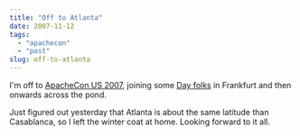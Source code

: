 ```yaml
---
title: "Off to Atlanta"
date: 2007-11-12
tags: 
  - "apachecon"
  - "post"
slug: off-to-atlanta
---
```


I'm off to [ApacheCon US 2007](http://us.apachecon.com/), joining some [Day folks](http://www.day.com) in Frankfurt and then onwards across the pond.

Just figured out yesterday that Atlanta is about the same latitude than Casablanca, so I left the winter coat at home. Looking forward to it all.

